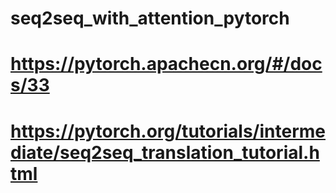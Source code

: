 # seq2seq_with_attention_pytorch
# https://pytorch.apachecn.org/#/docs/33
# https://pytorch.org/tutorials/intermediate/seq2seq_translation_tutorial.html

